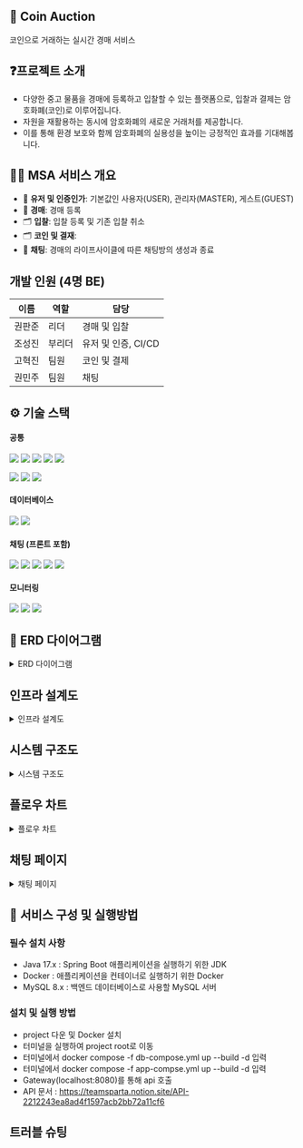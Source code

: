 ## 🙌 Coin Auction
코인으로 거래하는 실시간 경매 서비스


## ❓프로젝트 소개
- 다양한 중고 물품을 경매에 등록하고 입찰할 수 있는 플랫폼으로, 입찰과 결제는 암호화폐(코인)로 이루어집니다.
- 자원을 재활용하는 동시에 암호화폐의 새로운 거래처를 제공합니다.
- 이를 통해 환경 보호와 함께 암호화폐의 실용성을 높이는 긍정적인 효과를 기대해봅니다.


## 🙋‍♀️ MSA 서비스 개요
- 🔐 **유저 및 인증인가**: 기본값인 사용자(USER), 관리자(MASTER), 게스트(GUEST)
- 🔐 **경매**: 경매 등록
- 🗂️ **입찰**: 입찰 등록 및 기존 입찰 취소
- 🗂️ **코인 및 결재**: 
- 🏪 **채팅**: 경매의 라이프사이클에 따른 채팅방의 생성과 종료


## 개발 인원 (4명 BE)
| 이름 | 역할 | 담당 |
| --- | --- | --- |
| 권판준 | 리더 | 경매 및 입찰 |
| 조성진 | 부리더 | 유저 및 인증, CI/CD |
| 고혁진 | 팀원 | 코인 및 결제 |
| 권민주 | 팀원 | 채팅 |


## ⚙ 기술 스택
#### 공통
<img src="https://img.shields.io/badge/Java-007396?style=for-the-badge&logo=Java&logoColor=white">
<img src="https://img.shields.io/badge/Spring-6DB33F?style=for-the-badge&logo=Spring&logoColor=white"> 
<img src="https://img.shields.io/badge/Spring Boot-6DB33F?style=for-the-badge&logo=springboot&logoColor=white">
<img src="https://img.shields.io/badge/Spring Security-6DB33F?style=for-the-badge&logo=Spring Security&logoColor=white">
<img src="https://img.shields.io/badge/Spring Cloud-6DB33F?style=for-the-badge&logo=Spring cloud&logoColor=white">

<img src="https://img.shields.io/badge/Hibernate-59666C?style=for-the-
badge&logo=Hibernate&logoColor=white">
<img src="https://img.shields.io/badge/docker-%230db7ed.svg?style=for-the-badge&logo=docker&logoColor=white">
<img src="https://img.shields.io/badge/RabbitMQ-FF6600?style=for-the-badge&logo=RabbitMQ&logoColor=white"> 

#### 데이터베이스
<img src="https://img.shields.io/badge/MySQL-4479A1?style=for-the-badge&logo=MySQL&logoColor=white">
<img src="https://img.shields.io/badge/Redis-FF4438?style=for-the-badge&logo=Redis&logoColor=white">

#### 채팅 (프론트 포함)
<img src="https://img.shields.io/badge/AmazonS3-569A31?style=for-the-badge&logo=AmazonS3&logoColor=white"> 
<img src="https://img.shields.io/badge/websocket-569A31?style=for-the-badge&logo=websocket&logoColor=white"> 
<img src="https://img.shields.io/badge/STOMP-569A31?style=for-the-badge&logo=STOMP&logoColor=white"> 

<img src="https://img.shields.io/badge/JavaScript-F7DF1E?style=for-the-badge&logo=JavaScript&logoColor=white">
<img src="https://img.shields.io/badge/Thymeleaf-005F0F?style=for-the-badge&logo=Thymeleaf&logoColor=white">

#### 모니터링
<img src="https://img.shields.io/badge/Prometheus-E6522C?style=for-the-badge&logo=Prometheus&logoColor=white"> 
<img src="https://img.shields.io/badge/Grafana-F46800?style=for-the-badge&logo=Grafana&logoColor=white"> 
<img src="https://img.shields.io/badge/Zipkin-FF6600?style=for-the-badge&logo=Zipkin&logoColor=white"> 


## 📄 ERD 다이어그램
<details>
  <summary>ERD 다이어그램</summary>
  ![image](https://github.com/user-attachments/assets/a7eb1675-6e82-42b1-8f7f-a0efeeb79fe4)
</details>


## 인프라 설계도
<details>
  <summary>인프라 설계도</summary>
  ![image](https://github.com/user-attachments/assets/851e4310-4a6b-41ca-8fa2-33fb077615a7)
</details>


## 시스템 구조도
<details>
  <summary>시스템 구조도 </summary>
  ![image](https://github.com/user-attachments/assets/51e64d48-6ebf-4e35-8f7f-11e316465992)
</details>


## 플로우 차트
<details>
  <summary>플로우 차트 </summary>
  ![image](https://github.com/user-attachments/assets/b44d4bdf-69d2-46bc-8058-a21beecba248)
  ![image](https://github.com/user-attachments/assets/da507196-653a-4969-8cae-ea5a83887cbb)
</details>


## 채팅 페이지
<details>
  <summary>채팅 페이지 </summary>
  ![image](https://github.com/user-attachments/assets/433d339c-426f-49c8-8bb5-ccc7a6d55415)
</details>



## 📄 서비스 구성 및 실행방법

### 필수 설치 사항
- Java 17.x : Spring Boot 애플리케이션을 실행하기 위한 JDK
- Docker : 애플리케이션을 컨테이너로 실행하기 위한 Docker
- MySQL 8.x : 백엔드 데이터베이스로 사용할 MySQL 서버

### 설치 및 실행 방법
- project 다운 및 Docker 설치
- 터미널을 실행하여 project root로 이동
- 터미널에서 docker compose -f db-compose.yml up --build -d 입력
- 터미널에서 docker compose -f app-compse.yml up --build -d 입력
- Gateway(localhost:8080)를 통해 api 호출
- API 문서 : https://teamsparta.notion.site/API-2212243ea8ad4f1597acb2bb72a11cf6


## 트러블 슈팅
